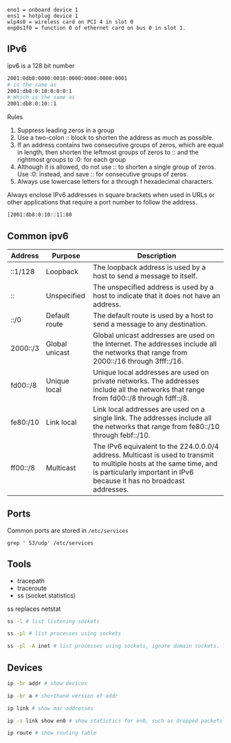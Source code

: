     eno1 = onboard device 1
    ens1 = hotplug device 1
    wlp4s0 = wireless card on PCI 4 in slot 0
    enp0s1f0 = function 0 of ethernet card on bus 0 in slot 1. 


## IPv6

ipv6 is a 128 bit number

```bash
2001:0db8:0000:0010:0000:0000:0000:0001
# is the same as
2001:db8:0:10:0:0:0:1
# Which is the same as 
2001:db8:0:10::1
```

Rules
1. Suppress leading zeros in a group
2. Use a two-colon :: block to shorten the address as much as possible.
3. If an address contains two consecutive groups of zeros, which are equal in length, then shorten the leftmost groups of zeros to :: and the rightmost groups to :0: for each group
4. Although it is allowed, do not use :: to shorten a single group of zeros. Use :0: instead, and save :: for consecutive groups of zeros.
5. Always use lowercase letters for a through f hexadecimal characters.

Always enclose IPv6 addresses in square brackets when used in URLs or other applications that require a port number to follow the address.

```bash
[2001:db8:0:10::1]:80
```

## Common ipv6

| Address | Purpose | Description |
| ------- | ------- | ----------- |
| ::1/128 | Loopback | The loopback address is used by a host to send a message to itself. |
| :: | Unspecified | The unspecified address is used by a host to indicate that it does not have an address. |
| ::/0 | Default route | The default route is used by a host to send a message to any destination. |
| 2000::/3 | Global unicast | Global unicast addresses are used on the Internet.  The addresses include all the networks that range from 2000::/16 through 3fff::/16. |
| fd00::/8 | Unique local | Unique local addresses are used on private networks.  The addresses include all the networks that range from fd00::/8 through fdff::/8. |
| fe80:/10 | Link local | Link local addresses are used on a single link.  The addresses include all the networks that range from fe80::/10 through febf::/10. |
| ff00::/8 | Multicast | The IPv6 equivalent to the 224.0.0.0/4 address. Multicast is used to transmit to multiple hosts at the same time, and is particularly important in IPv6 because it has no broadcast addresses. |

## Ports

Common ports are stored in `/etc/services`

    grep ' 53/udp' /etc/services

## Tools

- tracepath
- traceroute
- ss (socket statistics)

ss replaces netstat

```bash
ss -l # list listening sockets
```

```bash
ss -pl # list processes using sockets
```

```bash
ss -pl -A inet # list processes using sockets, ignore domain sockets. This is the closest to netstat -plnt
```
## Devices

```bash
ip -br addr # show devices

ip -br a # shorthand version of addr

ip link # show mac addresses

ip -s link show en0 # show statistics for en0, such as dropped packets

ip route # show routing table
```